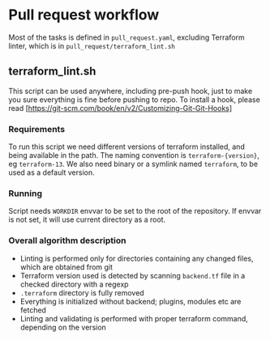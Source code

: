 # Pull request workflow

Most of the tasks is defined in ```pull_request.yaml```, excluding Terraform linter, which is in ```pull_request/terraform_lint.sh```

## terraform_lint.sh

This script can be used anywhere, including pre-push hook, just to make you sure everything is fine before pushing to repo. To install a hook, please read [https://git-scm.com/book/en/v2/Customizing-Git-Git-Hooks]

### Requirements

To run this script we need different versions of terraform installed, and being available in the path. The naming convention is ```terraform-{version}```, eg ```terraform-13```. We also need binary or a symlink named ```terraform```, to be used as a default version.

### Running

Script needs ```WORKDIR``` envvar to be set to the root of the repository. If envvar is not set, it will use current directory as a root.

### Overall algorithm description

* Linting is performed only for directories containing any changed files, which are obtained from git
* Terraform version used is detected by scanning ```backend.tf``` file in a checked directory with a regexp
* ```.terraform``` directory is fully removed
* Everything is initialized without backend; plugins, modules etc are fetched
* Linting and validating is performed with proper terraform command, depending on the version